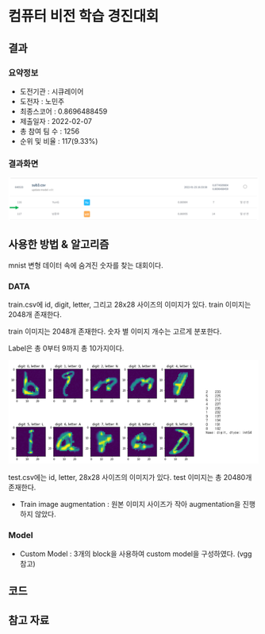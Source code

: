 # 컴퓨터 비전 학습 경진대회

## 결과

### 요약정보

- 도전기관 : 시큐레이어
- 도전자 : 노민주
- 최종스코어 : 0.8696488459
- 제출일자 : 2022-02-07
- 총 참여 팀 수 : 1256
- 순위 및 비율 : 117(9.33%)

### 결과화면

![leaderboard](./img/leaderboard.png)

## 사용한 방법 & 알고리즘

mnist 변형 데이터 속에 숨겨진 숫자를 찾는 대회이다.

### DATA

train.csv에 id, digit, letter, 그리고 28x28 사이즈의 이미지가 있다. train 이미지는 2048개 존재한다.

train 이미지는 2048개 존재한다. 숫자 별 이미지 개수는 고르게 분포한다.

Label은 총 0부터 9까지 총 10가지이다.

![train_data_example](./img/train_data_example.png)

test.csv에는 id, letter, 28x28 사이즈의 이미지가 있다. test 이미지는 총 20480개 존재한다.

- Train image augmentation : 원본 이미지 사이즈가 작아 augmentation을 진행하지 않았다.

### Model
- Custom Model : 3개의 block을 사용하여 custom model을 구성하였다. (vgg 참고)



## 코드


## 참고 자료
